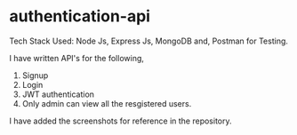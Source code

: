 # authentication-api

Tech Stack Used: Node Js, Express Js, MongoDB and, Postman for Testing.

I have written API's for the following, <br />
  1. Signup <br />
  2. Login <br />
  3. JWT authentication <br />
  4. Only admin can view all the resgistered users. <br />
  
 I have added the screenshots for reference in the repository.
